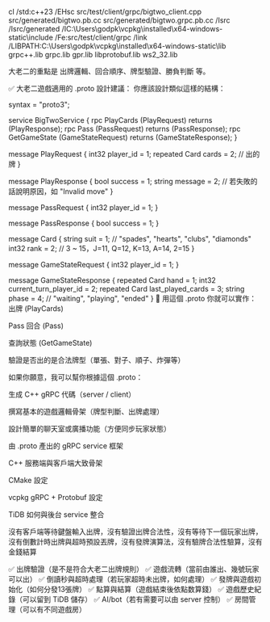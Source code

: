 cl /std:c++23 /EHsc src/test/client/grpc/bigtwo_client.cpp src/generated/bigtwo.pb.cc src/generated/bigtwo.grpc.pb.cc /Isrc /Isrc/generated /IC:\Users\godpk\vcpkg\installed\x64-windows-static\include /Fe:src/test/client/grpc /link /LIBPATH:C:\Users\godpk\vcpkg\installed\x64-windows-static\lib grpc++.lib grpc.lib gpr.lib libprotobuf.lib ws2_32.lib

大老二的重點是 出牌邏輯、回合順序、牌型驗證、勝負判斷 等。

✅ 大老二遊戲適用的 .proto 設計建議：
你應該設計類似這樣的結構：

syntax = "proto3";

service BigTwoService {
  rpc PlayCards (PlayRequest) returns (PlayResponse);
  rpc Pass (PassRequest) returns (PassResponse);
  rpc GetGameState (GameStateRequest) returns (GameStateResponse);
}

message PlayRequest {
  int32 player_id = 1;
  repeated Card cards = 2; // 出的牌
}

message PlayResponse {
  bool success = 1;
  string message = 2; // 若失敗的話說明原因，如 "Invalid move"
}

message PassRequest {
  int32 player_id = 1;
}

message PassResponse {
  bool success = 1;
}

message Card {
  string suit = 1; // "spades", "hearts", "clubs", "diamonds"
  int32 rank = 2;  // 3 ~ 15，J=11, Q=12, K=13, A=14, 2=15
}

message GameStateRequest {
  int32 player_id = 1;
}

message GameStateResponse {
  repeated Card hand = 1;
  int32 current_turn_player_id = 2;
  repeated Card last_played_cards = 3;
  string phase = 4; // "waiting", "playing", "ended"
}
🎯 用這個 .proto 你就可以實作：
出牌 (PlayCards)

Pass 回合 (Pass)

查詢狀態 (GetGameState)

驗證是否出的是合法牌型（單張、對子、順子、炸彈等）

如果你願意，我可以幫你根據這個 .proto：

生成 C++ gRPC 代碼（server / client）

撰寫基本的遊戲邏輯骨架（牌型判斷、出牌處理）

設計簡單的聊天室或廣播功能（方便同步玩家狀態）


由 .proto 產出的 gRPC service 框架

C++ 服務端與客戶端大致骨架

CMake 設定

vcpkg gRPC + Protobuf 設定

TiDB 如何與後台 service 整合


沒有客戶端等待鍵盤輸入出牌，沒有驗證出牌合法性，沒有等待下一個玩家出牌，沒有倒數計時出牌與超時預設丟牌，沒有發牌演算法，沒有驗牌合法性驗算，沒有金錢結算

✅ 出牌驗證（是不是符合大老二出牌規則）
✅ 遊戲流轉（當前由誰出、幾號玩家可以出）
✅ 倒讀秒與超時處理（若玩家超時未出牌，如何處理）
✅ 發牌與遊戲初始化（如何分發13張牌）
✅ 點算與結算（遊戲結束後依點数算錢）
✅ 遊戲歷史紀錄（可以留到 TiDB 儲存）
✅ AI/bot（若有需要可以由 server 控制）
✅ 房間管理（可以有不同遊戲房）